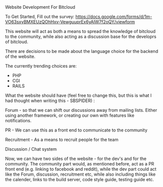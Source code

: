 Website Development For Bitcloud

To Get Started, Fill out the survey: https://docs.google.com/forms/d/1m-VO63sxyBMXEUzQOhHxv-VewguuprEx6yAIW7f2oQY/viewform


This website will act as both a means to spread the knowledge of bitcloud to the community, while also acting as a discussion base for the developrs of bitcloud.

There are decisions to be made about the language choice for the backend of the website.

The currently trending choices are:

- PHP
- CGI
- RAILS


What the website should have (feel free to change this, but this is what I had thought when writing this - SBSPIDER) :

Forum - so that we can shift our discussions away from mailing lists. Either using another framework, or creating our own         with features like notifications.

PR - We can use this as a front end to communicate to the community

Recruitment - As a means to recruit people for the team

Discussion / Chat system

Now, we can have two sides of the website - for the dev's and for the community.
The community part would, as mentioned before, act as a PR front end (e.g. linking to facebook and reddit), while the dev part could act like the Forum, discussion, recruitment etc, while also including things like the calender, links to the build server, code style guide, testing guide etc.
